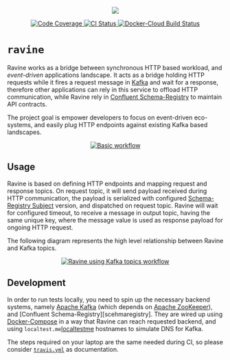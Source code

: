 <p align="center">
    <img src="https://raw.githubusercontent.com/otaviof/ravine/master/assets/logo/ravine.png"/>
</p>
<p align="center">
    <a alt="Code Coverage" href="https://codecov.io/gh/otaviof/ravine">
        <img alt="Code Coverage" src="https://codecov.io/gh/otaviof/ravine/branch/master/graph/badge.svg">
    </a>
    <a alt="CI Status" href="https://travis-ci.com/otaviof/ravine">
        <img alt="CI Status" src="https://travis-ci.com/otaviof/ravine.svg?branch=master">
    </a>
    <a alt="Docker-Cloud Build Status" href="https://hub.docker.com/r/otaviof/ravine">
        <img alt="Docker-Cloud Build Status" src="https://img.shields.io/docker/cloud/build/otaviof/ravine.svg">
    </a>
</p>

# `ravine`

Ravine works as a bridge between synchronous HTTP based workload, and *event-driven* applications 
landscape. It acts as a bridge holding HTTP requests while it fires a request message in [Kafka][kafka] and 
wait for a response, therefore other applications can rely in this service to offload HTTP communication,
while Ravine rely in [Confluent Schema-Registry][schemaregistry] to maintain API contracts.

The project goal is empower developers to focus on event-driven eco-systems, and easily plug HTTP endpoints
against existing Kafka based landscapes.

<p align="center">
    <a alt="Basic Ravie workflow" href="https://draw.io/?title=ravine-diag.png&url=https%3A%2F%2Fraw.githubusercontent.com%2Fotaviof%2Fravine%2Fspam%2Fassets%2Fdiagrams%2Fravine-diag.png">
        <img alt="Basic workflow" src="https://raw.githubusercontent.com/otaviof/ravine/master/assets/diagrams/ravine-diag.png"/>
    </a>
</p>

## Usage

Ravine is based on defining HTTP endpoints and mapping request and response topics. On request topic, it
will send payload received during HTTP communication, the payload is serialized with configured 
[Schema-Registry Subject][schemaregistrysubject] version, and dispatched on request topic. Ravine will wait
for configured timeout, to receive a message in output topic, having the same unique key, where the 
message value is used as response payload for ongoing HTTP request.

The following diagram represents the high level relationship between Ravine and Kafka topics.

<p align="center">
    <a alt="Ravine using Kafka topics workflow" href="https://draw.io/?title=ravine-topics-diag.png&url=https%3A%2F%2Fraw.githubusercontent.com%2Fotaviof%2Fravine%2Fspam%2Fassets%2Fdiagrams%2Fravine-topics-diag.png">
        <img alt="Ravine using Kafka topics workflow" src="https://raw.githubusercontent.com/otaviof/ravine/master/assets/diagrams/ravine-topics-diag.png"/>
    </a>
</p>

## Development

In order to run tests locally, you need to spin up the necessary backend systems, namely
[Apache Kafka][kafka] (which depends on [Apache ZooKeeper][zookeeper]), and
[Confluent Schema-Registry][scehmaregistry]. They are wired up using [Docker-Compose](./docker-compose.yaml)
in a way that Ravine can reach requested backend, and using `localtest.me`[localtestme] hostnames to 
simulate DNS for Kafka.

The steps required on your laptop are the same needed during CI, so please consider
[`travis.yml`](./.travis.yml) as documentation.

[kafka]: https://kafka.apache.org
[zookeeper]: https://zookeeper.apache.org
[schemaregistry]: https://www.confluent.io/confluent-schema-registry
[schemaregistrysubject]: https://docs.confluent.io/current/schema-registry/index.html#schemas-subjects-and-topics
[localtestme]: http://readme.localtest.me

